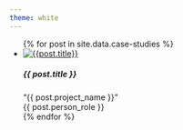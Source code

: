 ```yaml
---
theme: white
---
```

<ul class="case-studies-list">
{% for post in site.data.case-studies %}
  <li class="case-study-list-item">
    <a class="case-study-icon" href="{{post.url}}">
      <img src="/img/case-studies/{{post.icon}}" alt="{{post.title}}" />
    </a>
    <div class="case-study-info">
      <h5 class="case-study-title">{{ post.title }}</h5>
      <div class="case-study-project-name">&ldquo;{{ post.project_name }}&rdquo;</div>
      <div class="case-study-person-role">{{ post.person_role }}</div>
    </div>
  </li>
{% endfor %}
</ul>


